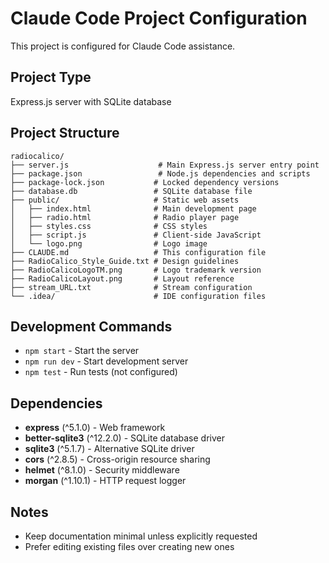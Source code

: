 # Claude Code Project Configuration

This project is configured for Claude Code assistance.

## Project Type
Express.js server with SQLite database

## Project Structure
```
radiocalico/
├── server.js                    # Main Express.js server entry point
├── package.json                 # Node.js dependencies and scripts
├── package-lock.json           # Locked dependency versions
├── database.db                 # SQLite database file
├── public/                     # Static web assets
│   ├── index.html              # Main development page
│   ├── radio.html              # Radio player page
│   ├── styles.css              # CSS styles
│   ├── script.js               # Client-side JavaScript
│   └── logo.png                # Logo image
├── CLAUDE.md                   # This configuration file
├── RadioCalico_Style_Guide.txt # Design guidelines
├── RadioCalicoLogoTM.png       # Logo trademark version
├── RadioCalicoLayout.png       # Layout reference
├── stream_URL.txt              # Stream configuration
└── .idea/                      # IDE configuration files
```

## Development Commands
- `npm start` - Start the server
- `npm run dev` - Start development server
- `npm test` - Run tests (not configured)

## Dependencies
- **express** (^5.1.0) - Web framework
- **better-sqlite3** (^12.2.0) - SQLite database driver
- **sqlite3** (^5.1.7) - Alternative SQLite driver
- **cors** (^2.8.5) - Cross-origin resource sharing
- **helmet** (^8.1.0) - Security middleware
- **morgan** (^1.10.1) - HTTP request logger

## Notes
- Keep documentation minimal unless explicitly requested
- Prefer editing existing files over creating new ones